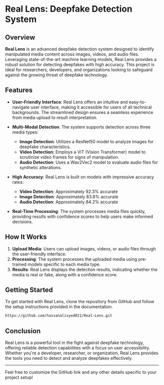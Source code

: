 # Real Lens: Deepfake Detection System

## Overview

**Real Lens** is an advanced deepfake detection system designed to identify manipulated media content across images, videos, and audio files. Leveraging state-of-the-art machine learning models, Real Lens provides a robust solution for detecting deepfakes with high accuracy. This project is ideal for researchers, developers, and organizations looking to safeguard against the growing threat of deepfake technology.

## Features

- **User-Friendly Interface**: Real Lens offers an intuitive and easy-to-navigate user interface, making it accessible for users of all technical backgrounds. The streamlined design ensures a seamless experience from media upload to result interpretation.

- **Multi-Modal Detection**: The system supports detection across three media types:
  - **Image Detection**: Utilizes a ResNet50 model to analyze images for deepfake characteristics.
  - **Video Detection**: Employs a ViT (Vision Transformer) model to scrutinize video frames for signs of manipulation.
  - **Audio Detection**: Uses a Wav2Vec2 model to evaluate audio files for synthetic alterations.

- **High Accuracy**: Real Lens is built on models with impressive accuracy rates:
  - **Video Detection**: Approximately 92.3% accurate
  - **Image Detection**: Approximately 83.8% accurate
  - **Audio Detection**: Approximately 84.2% accurate

- **Real-Time Processing**: The system processes media files quickly, providing results with confidence scores to help users make informed decisions.

## How It Works

1. **Upload Media**: Users can upload images, videos, or audio files through the user-friendly interface.
2. **Processing**: The system processes the uploaded media using pre-trained models specific to each media type.
3. **Results**: Real Lens displays the detection results, indicating whether the media is real or fake, along with a confidence score.

## Getting Started

To get started with Real Lens, clone the repository from GitHub and follow the setup instructions provided in the documentation.

```bash
https://github.com/hassanalisyed021/Real-Lens.git
```

## Conclusion

Real Lens is a powerful tool in the fight against deepfake technology, offering reliable detection capabilities with a focus on user accessibility. Whether you're a developer, researcher, or organization, Real Lens provides the tools you need to detect and analyze deepfakes effectively.

---

Feel free to customize the GitHub link and any other details specific to your project setup!
